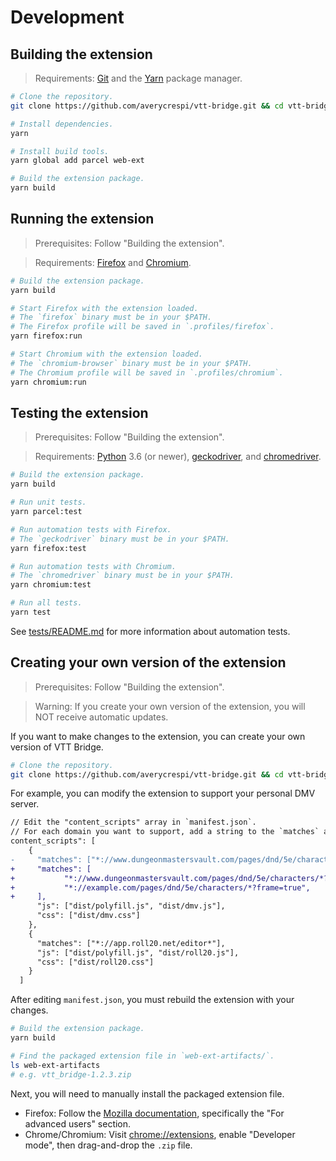 # Development

## Building the extension

> Requirements: [Git](https://git-scm.com/) and the [Yarn](https://yarnpkg.com/) package manager.

```sh
# Clone the repository.
git clone https://github.com/averycrespi/vtt-bridge.git && cd vtt-bridge

# Install dependencies.
yarn

# Install build tools.
yarn global add parcel web-ext

# Build the extension package.
yarn build
```

## Running the extension

> Prerequisites: Follow "Building the extension".

> Requirements: [Firefox](https://www.mozilla.org/en-CA/firefox/) and [Chromium](https://www.chromium.org/).

```sh
# Build the extension package.
yarn build

# Start Firefox with the extension loaded.
# The `firefox` binary must be in your $PATH.
# The Firefox profile will be saved in `.profiles/firefox`.
yarn firefox:run

# Start Chromium with the extension loaded.
# The `chromium-browser` binary must be in your $PATH.
# The Chromium profile will be saved in `.profiles/chromium`.
yarn chromium:run
```

## Testing the extension

> Prerequisites: Follow "Building the extension".

> Requirements: [Python](https://www.python.org/) 3.6 (or newer), [geckodriver](https://firefox-source-docs.mozilla.org/testing/geckodriver/), and [chromedriver](https://chromedriver.chromium.org/).

```sh
# Build the extension package.
yarn build

# Run unit tests.
yarn parcel:test

# Run automation tests with Firefox.
# The `geckodriver` binary must be in your $PATH.
yarn firefox:test

# Run automation tests with Chromium.
# The `chromedriver` binary must be in your $PATH.
yarn chromium:test

# Run all tests.
yarn test
```

See [tests/README.md](tests/README.md) for more information about automation tests.

## Creating your own version of the extension

> Prerequisites: Follow "Building the extension".

> Warning: If you create your own version of the extension, you will NOT receive automatic updates.

If you want to make changes to the extension, you can create your own version of VTT Bridge.

```sh
# Clone the repository.
git clone https://github.com/averycrespi/vtt-bridge.git && cd vtt-bridge
```

For example, you can modify the extension to support your personal DMV server.

```diff
// Edit the "content_scripts" array in `manifest.json`.
// For each domain you want to support, add a string to the `matches` array.
content_scripts": [
    {
-     "matches": ["*://www.dungeonmastersvault.com/pages/dnd/5e/characters/*?frame=true"],
+     "matches": [
+           "*://www.dungeonmastersvault.com/pages/dnd/5e/characters/*?frame=true",
+           "*://example.com/pages/dnd/5e/characters/*?frame=true",
+     ],
      "js": ["dist/polyfill.js", "dist/dmv.js"],
      "css": ["dist/dmv.css"]
    },
    {
      "matches": ["*://app.roll20.net/editor*"],
      "js": ["dist/polyfill.js", "dist/roll20.js"],
      "css": ["dist/roll20.css"]
    }
  ]
```

After editing `manifest.json`, you must rebuild the extension with your changes.

```sh
# Build the extension package.
yarn build

# Find the packaged extension file in `web-ext-artifacts/`.
ls web-ext-artifacts
# e.g. vtt_bridge-1.2.3.zip
```

Next, you will need to manually install the packaged extension file.

- Firefox: Follow the [Mozilla documentation](https://support.mozilla.org/en-US/kb/find-and-install-add-ons-add-features-to-firefox#w_how-do-i-find-and-install-add-ons), specifically the "For advanced users" section.
- Chrome/Chromium: Visit [chrome://extensions](chrome://extensions), enable "Developer mode", then drag-and-drop the `.zip` file.